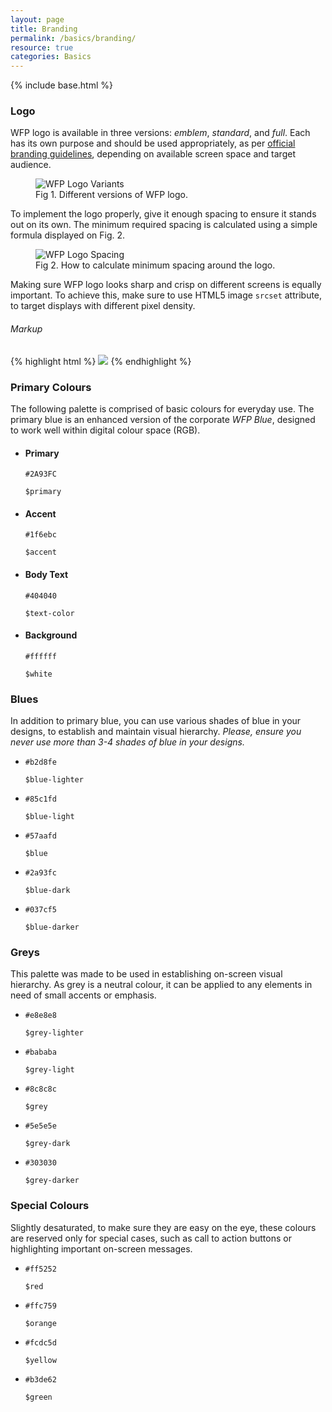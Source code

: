 ```yaml
---
layout: page
title: Branding
permalink: /basics/branding/
resource: true
categories: Basics
---
```

{% include base.html %}

### Logo
WFP logo is available in three versions: _emblem_, _standard_, and _full_. Each has its own purpose and should be used appropriately, as per [official branding guidelines](http://wfp.org/branding), depending on available screen space and target audience.

<figure class="picture">
  <img src="{{ base }}/img/logo-versions.png" srcset="{{ base }}/img/logo-versions.png 1x, {{ base }}/img/logo-versions@2x.png 2x" alt="WFP Logo Variants">
  <figcaption>Fig 1. Different versions of WFP logo.</figcaption>
</figure>

To implement the logo properly, give it enough spacing to ensure it stands out on its own. The minimum required spacing is calculated using a simple formula displayed on Fig. 2.

<figure class="picture">
  <img src="{{ base }}/img/logo-usage.png" srcset="{{ base }}/img/logo-usage.png 1x, {{ base }}/img/logo-usage@2x.png 2x" alt="WFP Logo Spacing">
  <figcaption>Fig 2. How to calculate minimum spacing around the logo.</figcaption>
</figure>

Making sure WFP logo looks sharp and crisp on different screens is equally important. To achieve this, make sure to use HTML5 image `srcset` attribute, to target displays with different pixel density.

###### Markup
{% highlight html %}
<img src="logo-std.png" srcset="logo-std.png 1x, logo-std@2x.png 2x">
{% endhighlight %}

### Primary Colours
The following palette is comprised of basic colours for everyday use. The primary blue is an enhanced version of the corporate _WFP Blue_, designed to work well within digital colour space (RGB).

<ul class="wfp-grid inline-grid colours">
  <li class="wfp-u-1-2 wfp-u-md-1-4">
    <div class="inline-item c-primary"></div>
    <div class="desc">
      <h4>Primary</h4>
      <p><code>#2A93FC</code></p>
      <p><code>$primary</code></p>
    </div>
  </li>
  <li class="wfp-u-1-2 wfp-u-md-1-4">
    <div class="inline-item c-secondary"></div>
    <div class="desc">
      <h4>Accent</h4>
      <p><code>#1f6ebc</code></p>
      <p><code>$accent</code></p>
    </div>
  </li>
  <li class="wfp-u-1-2 wfp-u-md-1-4">
    <div class="inline-item c-text"></div>
    <div class="desc">
      <h4>Body Text</h4>
      <p><code>#404040</code></p>
      <p><code>$text-color</code></p>
    </div>
  </li>
  <li class="wfp-u-1-2 wfp-u-md-1-4">
    <div class="inline-item c-background"></div>
    <div class="desc">
      <h4>Background</h4>
      <p><code>#ffffff</code></p>
      <p><code>$white</code></p>
    </div>
  </li>
</ul>

### Blues
In addition to primary blue, you can use various shades of blue in your designs, to establish and maintain visual hierarchy. _Please, ensure you never use more than 3-4 shades of blue in your designs._

<ul class="wfp-grid inline-grid colours">
  <li class="wfp-u-1-2 wfp-u-md-1-5">
    <div class="inline-item narrow c-blue-1"></div>
    <div class="desc">
      <p><code>#b2d8fe</code></p>
      <p><code>$blue-lighter</code></p>
    </div>
  </li>
  <li class="wfp-u-1-2 wfp-u-md-1-5">
    <div class="inline-item narrow c-blue-2"></div>
    <div class="desc">
      <p><code>#85c1fd</code></p>
      <p><code>$blue-light</code></p>
    </div>
  </li>
  <li class="wfp-u-1-2 wfp-u-md-1-5">
    <div class="inline-item narrow c-blue-3"></div>
    <div class="desc">
      <p><code>#57aafd</code></p>
      <p><code>$blue</code></p>
    </div>
  </li>
  <li class="wfp-u-1-2 wfp-u-md-1-5">
    <div class="inline-item narrow c-blue-4"></div>
    <div class="desc">
      <p><code>#2a93fc</code></p>
      <p><code>$blue-dark</code></p>
    </div>
  </li>
  <li class="wfp-u-1-2 wfp-u-md-1-5">
    <div class="inline-item narrow c-blue-5"></div>
    <div class="desc">
      <p><code>#037cf5</code></p>
      <p><code>$blue-darker</code></p>
    </div>
  </li>
</ul>

### Greys
This palette was made to be used in establishing on-screen visual hierarchy. As grey is a neutral colour, it can be applied to any elements in need of small accents or emphasis.

<ul class="wfp-grid inline-grid colours">
  <li class="wfp-u-1-2 wfp-u-md-1-5">
    <div class="inline-item c-grey-1"></div>
    <div class="desc">
      <p><code>#e8e8e8</code></p>
      <p><code>$grey-lighter</code></p>
    </div>
  </li>
  <li class="wfp-u-1-2 wfp-u-md-1-5">
    <div class="inline-item c-grey-2"></div>
    <div class="desc">
      <p><code>#bababa</code></p>
      <p><code>$grey-light</code></p>
    </div>
  </li>
  <li class="wfp-u-1-2 wfp-u-md-1-5">
    <div class="inline-item c-grey-3"></div>
    <div class="desc">
      <p><code>#8c8c8c</code></p>
      <p><code>$grey</code></p>
    </div>
  </li>
  <li class="wfp-u-1-2 wfp-u-md-1-5">
    <div class="inline-item c-grey-4"></div>
    <div class="desc">
      <p><code>#5e5e5e</code></p>
      <p><code>$grey-dark</code></p>
    </div>
  </li>
  <li class="wfp-u-1-2 wfp-u-md-1-5">
    <div class="inline-item c-grey-5"></div>
    <div class="desc">
      <p><code>#303030</code></p>
      <p><code>$grey-darker</code></p>
    </div>
  </li>
</ul>

### Special Colours
Slightly desaturated, to make sure they are easy on the eye, these colours are reserved only for special cases, such as call to action buttons or highlighting important on-screen messages.

<ul class="wfp-grid inline-grid colours">
  <li class="wfp-u-1-2 wfp-u-md-1-4">
    <div class="inline-item c-red"></div>
    <div class="desc">
      <p><code>#ff5252</code></p>
      <p><code>$red</code></p>
    </div>
  </li>
  <li class="wfp-u-1-2 wfp-u-md-1-4">
    <div class="inline-item c-orange"></div>
    <div class="desc">
      <p><code>#ffc759</code></p>
      <p><code>$orange</code></p>
    </div>
  </li>
  <li class="wfp-u-1-2 wfp-u-md-1-4">
    <div class="inline-item c-yellow"></div>
    <div class="desc">
      <p><code>#fcdc5d</code></p>
      <p><code>$yellow</code></p>
    </div>
  </li>
  <li class="wfp-u-1-2 wfp-u-md-1-4">
    <div class="inline-item c-green"></div>
    <div class="desc">
      <p><code>#b3de62</code></p>
      <p><code>$green</code></p>
    </div>
  </li>
</ul>
